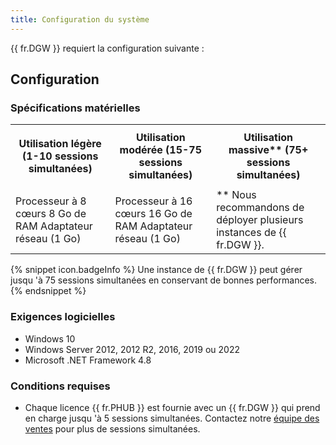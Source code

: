 ```yaml
---
title: Configuration du système
---
```

{{ fr.DGW }} requiert la configuration suivante :  

## Configuration 

### Spécifications matérielles 

<table>
	<tr>
		<th>

Utilisation légère 
(1-10 sessions simultanées) 
		</th>
		<th>
Utilisation modérée 
(15-75 sessions simultanées) 
		</th>
		<th>
Utilisation massive** 
(75+ sessions simultanées) 
		</th>
	</tr>
	<tr>
		<td>
Processeur à 8 cœurs 
8 Go de RAM 
Adaptateur réseau (1 Go) 
		</td>
		<td>
Processeur à 16 cœurs 
16 Go de RAM 
Adaptateur réseau (1 Go) 
		</td>
		<td>
** Nous recommandons de déployer plusieurs instances de {{ fr.DGW }}. 
		</td>
	</tr>
</table>

{% snippet icon.badgeInfo %} 
Une instance de {{ fr.DGW }} peut gérer jusqu 'à 75 sessions simultanées en conservant de bonnes performances. 
{% endsnippet %}
 
### Exigences logicielles 

* Windows 10 
* Windows Server 2012, 2012 R2, 2016, 2019 ou 2022 
* Microsoft .NET Framework 4.8 

### Conditions requises 

* Chaque licence {{ fr.PHUB }} est fournie avec un {{ fr.DGW }} qui prend en charge jusqu 'à 5 sessions simultanées. Contactez notre [équipe des ventes](mailto:sales@devolutions.net) pour plus de sessions simultanées. 

